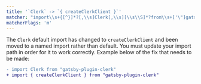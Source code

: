 ```yaml
---
title: '`Clerk` -> `{ createClerkClient }`'
matcher: "import\\s+{[^}]*?[,\\s]Clerk[,\\s][\\s\\S]*?from\\s+['\"]gatsby-plugin-clerk[\\s\\S]*?['\"]"
matcherFlags: 'm'
---
```


The `Clerk` default import has changed to `createClerkClient` and been moved to a named import rather than default. You must update your import path in order for it to work correctly. Example below of the fix that needs to be made:

```diff
- import Clerk from "gatsby-plugin-clerk"
+ import { createClerkClient } from "gatsby-plugin-clerk"
```
